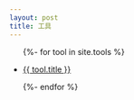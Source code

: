 ```yaml
---
layout: post
title: 工具
---
```


<ul>
    {%- for tool in site.tools %}
    <li>
        <p><a href="{{ tool.url }}" title="{{ tool.desc }}" target="_blank" >{{ tool.title }}</a></p>
    </li>
    {%- endfor %}
</ul>
